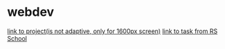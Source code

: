 # webdev

[link to project(is not adaptive, only for 1600px screen)](https://bogdewi4.github.io/webdev/)
[link to task from RS School](https://github.com/rolling-scopes-school/tasks/blob/master/tasks/markups/level-1/webdev/webdev-ru.md)
